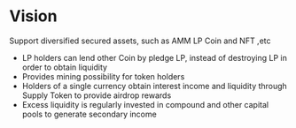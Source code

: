 # Vision

Support diversified secured assets, such as AMM LP Coin and NFT ,etc

* LP holders can lend other Coin by pledge LP, instead of destroying LP in order to obtain liquidity
* Provides  mining possibility for token holders
* Holders of a single currency obtain interest income and liquidity through Supply Token to provide airdrop rewards
* Excess liquidity is regularly invested in compound and other capital pools to generate secondary income

